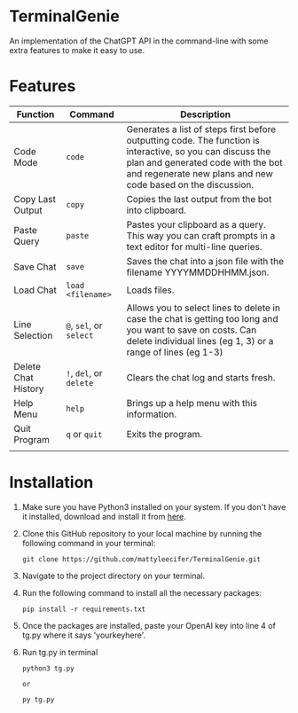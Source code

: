 # TerminalGenie
An implementation of the ChatGPT API in the command-line with some extra features to make it easy to use.

# Features
| Function | Command | Description |
| --- | --- | --- |
| Code Mode | `code` | Generates a list of steps first before outputting code. The function is interactive, so you can discuss the plan and generated code with the bot and regenerate new plans and new code based on the discussion. |
| Copy Last Output | `copy` | Copies the last output from the bot into clipboard. |
| Paste Query | `paste` | Pastes your clipboard as a query. This way you can craft prompts in a text editor for multi-line queries. |
| Save Chat | `save` | Saves the chat into a json file with the filename YYYYMMDDHHMM.json. |
| Load Chat | `load <filename>` | Loads files. |
| Line Selection | `@`, `sel`, or `select` | Allows you to select lines to delete in case the chat is getting too long and you want to save on costs. Can delete individual lines (eg 1, 3) or a range of lines (eg 1-3) |
| Delete Chat History | `!`, `del`, or `delete` | Clears the chat log and starts fresh. |
| Help Menu | `help` | Brings up a help menu with this information. |
| Quit Program | `q` or `quit` | Exits the program. |
|<img width=190/>|<img width=240/>||

# Installation
1. Make sure you have Python3 installed on your system. If you don't have it installed, download and install it from [here](https://www.python.org/downloads/).

2. Clone this GitHub repository to your local machine by running the following command in your terminal:

   ```
   git clone https://github.com/mattyleecifer/TerminalGenie.git
   ```
3. Navigate to the project directory on your terminal.

4. Run the following command to install all the necessary packages:

   ```
   pip install -r requirements.txt
   ```

5. Once the packages are installed, paste your OpenAI key into line 4 of tg.py where it says 'yourkeyhere'.

6. Run tg.py in terminal

   ```
   python3 tg.py
   
   or 
   
   py tg.py
   ```
